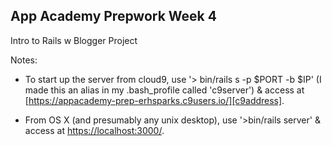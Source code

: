 ## App Academy Prepwork Week 4

Intro to Rails w Blogger Project

Notes:

- To start up the server from cloud9, use '> bin/rails s -p $PORT -b $IP' (I made this an alias in my .bash_profile called 'c9server') & access at [https://appacademy-prep-erhsparks.c9users.io/][c9address].

- From OS X (and presumably any unix desktop), use '>bin/rails server' & access at [https://localhost:3000/][localhost].

[c9address]: https://appacademy-prep-erhsparks.c9users.io/

[localhost]: https://localhost:3000/